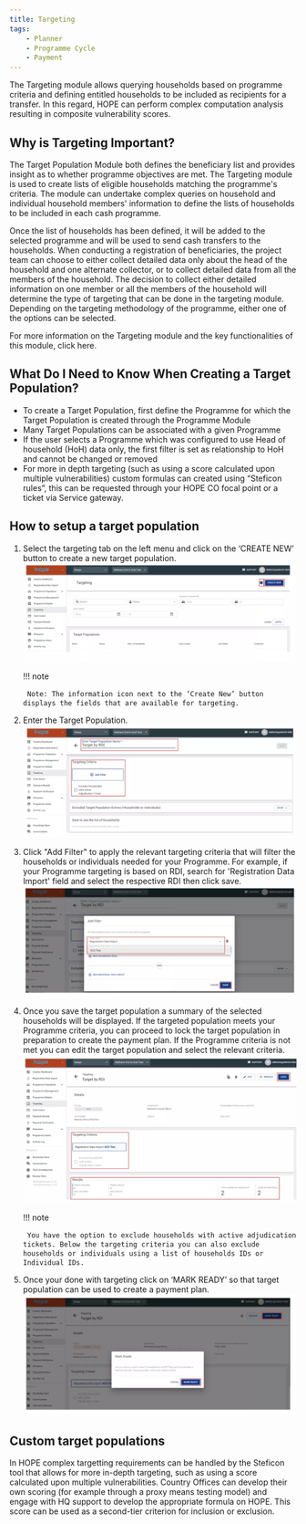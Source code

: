 ```yaml
---
title: Targeting
tags:
    - Planner
    - Programme Cycle
    - Payment
---
```

The Targeting module allows querying households based on programme criteria and defining entitled households to be included as recipients for a transfer. In this regard, HOPE can perform complex computation analysis resulting in composite vulnerability scores.  

## Why is Targeting Important?
The Target Population Module both defines the beneficiary list and provides insight as to whether programme objectives are met. The Targeting module is used to create lists of eligible households matching the programme's criteria. The module can undertake complex queries on household and individual household members' information to define the lists of households to be included in each cash programme. 

Once the list of households has been defined, it will be added to the selected programme and will be used to send cash transfers to the households. When conducting a registration of beneficiaries, the project team can choose to either collect detailed data only about the head of the household and one alternate collector, or to collect detailed data from all the members of the household. The decision to collect either detailed information on one member or all the members of the household will determine the type of targeting that can be done in the targeting module. Depending on the targeting methodology of the programme, either one of the options can be selected. 

For more information on the Targeting module and the key functionalities of this module, click here.  

## What Do I Need to Know When Creating a Target Population?

- To create a Target Population, first define the Programme for which the Target Population is created through the Programme Module
- Many Target Populations can be associated with a given Programme
- If the user selects a Programme which was configured to use Head of household (HoH) data only, the first filter is set as relationship to HoH and cannot be changed or removed
- For more in depth targeting (such as using a score calculated upon multiple vulnerabilities) custom formulas can created using “Steficon rules”, this can be requested through your HOPE CO focal point or a ticket via Service gateway.


## How to setup a target population

1. Select the targeting tab on the left menu and click on the ‘CREATE NEW’ button to create a new target population.
    ![Image](_screenshots/targeting/1.png)

    !!! note
    
        Note: The information icon next to the ‘Create New’ button displays the fields that are available for targeting. 

1. Enter the Target Population.
    ![Image](_screenshots/targeting/2.png)

4. Click "Add Filter" to apply the relevant targeting criteria that will filter the households or individuals needed for your Programme. For example, if your Programme targeting is based on RDI, search for 'Registration Data Import' field and select the respective RDI then click save.
    ![Image](_screenshots/targeting/3.png)

4. Once you save the target population a summary of the selected households will be displayed. If the targeted population meets your Programme criteria, you can proceed to lock the target population in preparation to create the payment plan. If the Programme criteria is not met you can edit the target population and select the relevant criteria.
    ![Image](_screenshots/targeting/4.png)

    !!! note
    
        You have the option to exclude households with active adjudication tickets. Below the targeting criteria you can also exclude households or individuals using a list of households IDs or Individual IDs. 

5. Once your done with targeting click on ‘MARK READY’ so that target population can be used to create a payment plan.
    ![Image](_screenshots/targeting/5.png)

## Custom target populations

In HOPE complex targetting requirements can be handled by the Steficon tool that allows for more in-depth targeting, such as using a score calculated upon multiple vulnerabilities. Country Offices can develop their own scoring (for example through a proxy means testing model) and engage with HQ support to develop the appropriate formula on HOPE. This score can be used as a second-tier criterion for inclusion or exclusion. 
